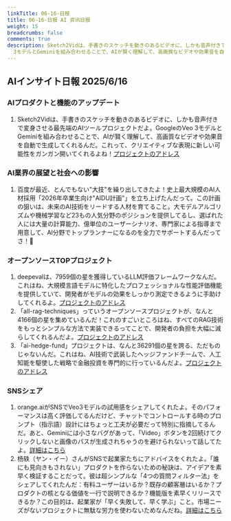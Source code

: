 ```yaml
---
linkTitle: 06-16-日报
title: 06-16-日报 AI 资讯日报
weight: 15
breadcrumbs: false
comments: true
description: Sketch2Vidは、手書きのスケッチを動きのあるビデオに、しかも音声付きで変身させる最先端のAIツールプロジェクトだよ。GoogleのVeo
  3モデルとGeminiを組み合わせることで、AIが賢く理解して、高画質なビデオや効果音を自動で生成してくれるんだ。これって、クリエイティブな表現に新しい可能性をガンガン.
---
```

## AIインサイト日報 2025/6/16

### **AIプロダクトと機能のアップデート**
1. Sketch2Vidは、手書きのスケッチを動きのあるビデオに、しかも音声付きで変身させる最先端のAIツールプロジェクトだよ。GoogleのVeo 3モデルとGeminiを組み合わせることで、AIが賢く理解して、高画質なビデオや効果音を自動で生成してくれるんだ。これって、クリエイティブな表現に新しい可能性をガンガン開いてくれるよね！[プロジェクトのアドレス](https://github.com/NSTiwari/Sketch2Vid)

### **AI業界の展望と社会への影響**
1. 百度が最近、とんでもない"大技"を繰り出してきたよ！史上最大規模のAI人材採用「2026年卒業生向け"AIDU計画"」を立ち上げたんだって。この計画の狙いは、未来のAI技術をリードする人材を育てること。大モデルアルゴリズムや機械学習など23もの人気分野のポジションを提供してるし、選ばれた人には大量の計算能力、億単位のユーザーシナリオ、専門家による指導まで用意して、AI分野でトップランナーになるのを全力でサポートするんだってさ！💪

### **オープンソースTOPプロジェクト**
1. deepevalは、7959個の星を獲得しているLLM評価フレームワークなんだ。これはね、大規模言語モデルに特化したプロフェッショナルな性能評価機能を提供していて、開発者がモデルの効果をしっかり測定できるように手助けしてくれるよ。[プロジェクトのアドレス](https://github.com/confident-ai/deepeval)
2. 「all-rag-techniques」っていうオープンソースプロジェクトが、なんと4166個の星を集めているんだ！これのすごいところはね、すべてのRAG技術をもっとシンプルな方法で実装できるってことで、開発者の負担を大幅に減らしてくれるんだよ。[プロジェクトのアドレス](https://github.com/FareedKhan-dev?tab=repositories)
3. 「ai-hedge-fund」プロジェクトは、なんと36291個の星を誇る、ただものじゃないんだ。これはね、AI技術で武装したヘッジファンドチームで、人工知能を駆使した戦略で金融投資を専門的に行っているんだよ。[プロジェクトのアドレス](https://github.com/virattt/ai-hedge-fund)

### **SNSシェア**
1. orange.aiがSNSでVeo3モデルの試用感をシェアしてくれたよ。そのパフォーマンスは高く評価してるんだけど、チャットでコントロールする時のプロンプト（指示語）設計にはちょっと工夫が必要だって特別に指摘してるんだ。あと、Geminiには小さなバグがあって、「Video」ボタンを2回続けてクリックしないと画像のパスが生成されちゃうのを避けられないって話してたよ。[詳細はこちら](https://x.com/oran_ge/status/1934204708614545697)
2. 杨轶（ヤン・イー）さんがSNSで起業家たちにアドバイスをくれたよ。「誰にも見向きもされない」プロダクトを作らないための秘訣は、アイデアを素早く検証することだって。彼は超シンプルな「4つの質問フィルター法」をシェアしてくれたんだ：有料ユーザーはいるか？既存の顧客層はいるか？プロダクトの核となる価値を一行で説明できるか？機能版を素早くリリースできるか？この目的は、起業家が「早く失敗して、早く学ぶ」こと。市場ニーズがないプロジェクトに無駄な労力を使わないためなんだね。[詳細はこちら](https://m.okjike.com/originalPosts/684e90216c1af58f5d957ece)

